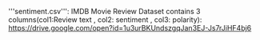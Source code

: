 '''sentiment.csv''': IMDB Movie Review Dataset contains 3 columns(col1:Review text , col2: sentiment , col3: polarity):
https://drive.google.com/open?id=1u3urBKUndszgqJan3EJ-Js7rJiHF4bj6
